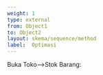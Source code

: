 ```yaml
---
weight: 1
type: external
from: Object1
to: Object2
layout: skema/sequence/method
label:  Optimasi
---
```

Buka Toko-->Stok Barang: 
